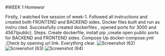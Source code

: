 
#WEEK 1 Homewor

Firstly, I watched live session of week-1. Followed all instructions and created both FRONTEND and BACKEND sides. Docker files built and run as instru
cted. Successfully created dockerfiles , opened ports for 3000 and 4567(public).
Steps. Create dockerfile, install pip ,create open public ports for BACKEND and FRONTEND sides. Compose Up docker-compose.yml .Check by opening url link.
Everything clear.
![Screenshot (62)](https://user-images.githubusercontent.com/76596011/221205206-d7f304ad-71fe-455b-a03d-84b4e1fc158a.png)
![Screenshot (63)](https://user-images.githubusercontent.com/76596011/221205290-b306fab3-0a8f-4ca7-8b36-50bc8a57509e.png)
![Screenshot (64)](https://user-images.githubusercontent.com/76596011/221205616-b5331210-cb63-4f4f-a8c8-d9b71329824c.png)
